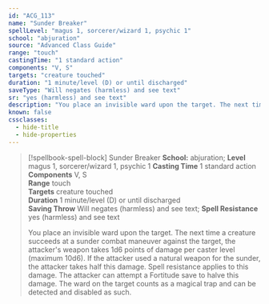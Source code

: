 ```yaml
---
id: "ACG_113"
name: "Sunder Breaker"
spellLevel: "magus 1, sorcerer/wizard 1, psychic 1"
school: "abjuration"
source: "Advanced Class Guide"
range: "touch"
castingTime: "1 standard action"
components: "V, S"
targets: "creature touched"
duration: "1 minute/level (D) or until discharged"
saveType: "Will negates (harmless) and see text"
sr: "yes (harmless) and see text"
description: "You place an invisible ward upon the target. The next time a creature succeeds at a sunder combat maneuver against the target, the attacker's weapon takes 1d6 points of damage per caster level (maximum 10d6). If the attacker used a natural weapon for the sunder, the attacker takes half this damage. Spell resistance applies to this damage. The attacker can attempt a Fortitude save to halve this damage.  The ward on the target counts as a magical trap and can be detected and disabled as such."
known: false
cssclasses:
  - hide-title
  - hide-properties
---
```


> [!spellbook-spell-block] Sunder Breaker
> **School:** abjuration; **Level** magus 1, sorcerer/wizard 1, psychic 1
> **Casting Time** 1 standard action  
> **Components** V, S  
> **Range** touch  
> **Targets** creature touched  
> **Duration** 1 minute/level (D) or until discharged  
> **Saving Throw** Will negates (harmless) and see text; **Spell Resistance** yes (harmless) and see text
> 
> You place an invisible ward upon the target. The next time a creature succeeds at a sunder combat maneuver against the target, the attacker's weapon takes 1d6 points of damage per caster level (maximum 10d6). If the attacker used a natural weapon for the sunder, the attacker takes half this damage. Spell resistance applies to this damage. The attacker can attempt a Fortitude save to halve this damage.  The ward on the target counts as a magical trap and can be detected and disabled as such.